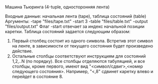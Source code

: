 Машина Тьюринга (4-tuple, односторонняя лента)

Входные данные: начальная лента (tape), таблица состояний (table)
Аргументы:
  -tape "files/tape.txt" -start 3 -table "files/table.txt" -output "files/output.txt"
  Флаг -start отвечает за индекс начальной позиции каретки.
Таблица состояний задается следующим образом:
  1. Первый столбец состоит из одного символа. Встретив этот символ на ленте, в зависимости от текущего состояния будет произведено действие.
  2. Остальные столбцы соответствуют инструкциям для состояний 1,2,..N (по порядку). Все столбцы отделяются табуляцией, и все столбцы, кроме первого, имеют вид "<символ/сдвиг>,<номер следующего состояния>. Например, "<,8" сдвинет каретку влево и перейдет в состояние 8.
